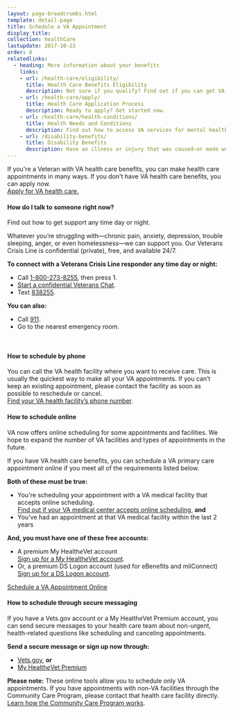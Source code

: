 ```yaml
---
layout: page-breadcrumbs.html
template: detail-page
title: Schedule a VA Appointment
display_title:
collection: healthCare
lastupdate: 2017-10-23
order: 8
relatedlinks:
  - heading: More information about your benefits
    links:
    - url: /health-care/eligibility/
      title: Health Care Benefits Eligibility
      description: Not sure if you qualify? Find out if you can get VA health care benefits.
    - url: /health-care/apply/
      title: Health Care Application Process
      description: Ready to apply? Get started now.
    - url: /health-care/health-conditions/
      title: Health Needs and Conditions
      description: Find out how to access VA services for mental health, women’s health, and other specific needs.
    - url: /disability-benefits/
      title: Disability Benefits
      description: Have an illness or injury that was caused—or made worse—by your active-duty service? Find out if you can get disability compensation (monthly payments) from VA.
---
```


<div itemscope itemtype ="http://schema.org/HowTo">
<div class="va-introtext" itemprop="description">

If you're a Veteran with VA health care benefits, you can make health care appointments in many ways. If you don't have VA health care benefits, you can apply now.<br>
<a href='/health-care/apply/'>Apply for VA health care.</a>
</div>

</div>

<div class="usa-alert usa-alert-warning">
 <div class="usa-alert-body">
    <h4 class="usa-alert-title">How do I talk to someone right now?</h4>
    <a id="crisis-expander-link">Find out how to get support any time day or night.</a></h4>
    <div id="crisis-expander-content" class="expander-content expander-content-closed">
      <div class="expander-content-inner usa-alert-text">
        <p>Whatever you’re struggling with—chronic pain, anxiety, depression, trouble sleeping, anger, or even homelessness—we can support you. Our Veterans Crisis Line is confidential (private), free, and available 24/7.</p>
        <p><strong>To connect with a Veterans Crisis Line responder any time day or night:</strong></p>      
        <ul>
             <li>Call <a href="tel:+1-800-273-8255">1-800-273-8255</a>, then press 1.</li>
          <li><a href="https://www.veteranscrisisline.net/ChatTermsOfService.aspx?account=Veterans%20Chat/">Start a confidential Veterans Chat</a>.</li>
           <li>Text <a href="sms:838255">838255</a>.</li>
           </ul>
            <p><strong>You can also:</strong></p>      
           <ul>
             <li>Call <a href="tel:911">911</a>.</li>
          <li>Go to the nearest emergency room.</li>
        </ul>
      </div>
     </div>
 </div>
</div>

<br>

<div itemprop="steps" itemscope itemtype ="http://schema.org/HowToSection">


<h4 itemprop="name">How to schedule by phone</h4>

<div itemprop="itemListElement">

You can call the VA health facility where you want to receive care. This is usually the quickest way to make all your VA appointments. If you can’t keep an existing appointment, please contact the facility as soon as possible to reschedule or cancel. <br>
[Find your VA health facility’s phone number](/facilities).
</div>
</div>

<div itemprop="steps" itemscope itemtype ="http://schema.org/HowToSection">

<h4 itemprop="name">How to schedule online</h4>

<div itemprop="itemListElement">

VA now offers online scheduling for some appointments and facilities. We hope to expand the number of VA facilities and types of appointments in the future.

If you have VA health care benefits, you can schedule a VA primary care appointment online if you meet all of the requirements listed below.

**Both of these must be true:**

- You're scheduling your appointment with a VA medical facility that accepts online scheduling.<br>
[Find out if your VA medical center accepts online scheduling](https://www.myhealth.va.gov/mhv-portal-web/web/myhealthevet/keeping-up-with-all-your-va-appointments#facility-list), **and**
- You've had an appointment at that VA medical facility within the last 2 years

**And, you must have one of these free accounts:**
- A premium My Health<em>e</em>Vet account <br>
[Sign up for a My Health*e*Vet account](https://www.myhealth.va.gov/mhv-portal-web/web/myhealthevet/upgrading-your-my-healthevet-account-through-in-person-or-online-authentication). <br>
- Or, a premium DS Logon account (used for eBenefits and milConnect) <br>
[Sign up for a DS Logon account](https://mobile.va.gov/dslogon).

<div>
  <a class="usa-button-primary va-button-primary" href="https://veteran.mobile.va.gov/var/v4/">Schedule a VA Appointment Online</a>
</div>
</div>
</div>

<div itemprop="steps" itemscope itemtype ="http://schema.org/HowToSection">

<h4 itemprop="name">How to schedule through secure messaging</h4>

<div itemprop="itemListElement">

If you have a Vets.gov account or a My Health*e*Vet Premium account, you can send secure messages to your health care team about non-urgent, health-related questions like scheduling and canceling appointments.

**Send a secure message or sign up now through:**
- [Vets.gov](/?next=%2Fhealth-care%2Fmessaging), **or** <br>
- [My Health*e*Vet Premium](https://www.myhealth.va.gov/mhv-portal-web/web/myhealthevet/upgrading-your-my-healthevet-account-through-in-person-or-online-authentication)

**Please note:** These online tools allow you to schedule only VA appointments. If you have appointments with non-VA facilities through the Community Care Program, please contact that health care facility directly.<br>
[Learn how the Community Care Program works](https://www.va.gov/COMMUNITYCARE/index.asp).

</div>
</div>
</div> <!-- closes overall FAQ -->
<br>

<script type="text/javascript">

  // Toggle the expandable crisis info
  document.getElementById('crisis-expander-link')
    .addEventListener('click', function () {
      var ariaExpandedValue = this.getAttribute('aria-expanded') === 'false'
                                                                     ? 'true'
                                                                     : 'false';

      document.getElementById('crisis-expander-content')
        .classList
        .toggle('expander-content-closed');

      this.setAttribute('aria-expanded', ariaExpandedValue);
    });
</script>
